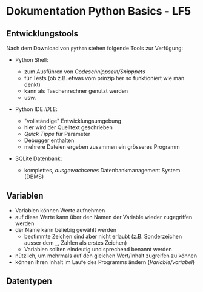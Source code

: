 # Dokumentation Python Basics - LF5

## Entwicklungstools

Nach dem Download von `python` stehen folgende Tools zur Verfügung:

* Python Shell: 
  * zum Ausführen von *Codeschnippseln/Snipppets*
  * für Tests (ob z.B. etwas vom prinzip her so funktioniert wie man denkt)
  * kann als Taschenrechner genutzt werden
  * usw.

* Python IDE *IDLE*: 
  * "vollständige" Entwicklungsumgebung
  * hier wird der Quelltext geschrieben
  * *Quick Tipps* für Parameter
  * Debugger enthalten 
  * mehrere Dateien ergeben zusammen ein grösseres Programm

* SQLite Datenbank:
  * komplettes, *ausgewachsenes* Datenbankmanagement System (DBMS)
  
  
## Variablen

* Variablen können Werte aufnehmen
* auf diese Werte kann über den Namen der Variable wieder zugegriffen werden
* der Name kann beliebig gewählt werden
  * bestimmte Zeichen sind aber nicht erlaubt (z.B. Sonderzeichen ausser dem `_`, Zahlen als erstes Zeichen)
  * Variablen sollten eindeutig und sprechend benannt werden
* nützlich, um mehrmals auf den gleichen Wert/Inhalt zugreifen zu können
* können ihren Inhalt im Laufe des Programms ändern (*Variable/variabel*)

## Datentypen

